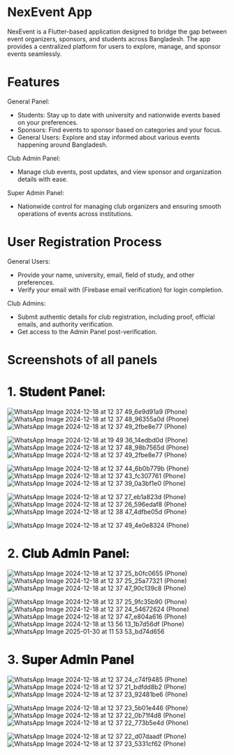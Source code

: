 # NexEvent App
NexEvent is a Flutter-based application designed to bridge the gap between event organizers, sponsors, and students across Bangladesh. The app provides a centralized platform for users to explore, manage, and sponsor events seamlessly.

# Features

General Panel:
* Students: Stay up to date with university and nationwide events based on your preferences.
* Sponsors: Find events to sponsor based on categories and your focus.
* General Users: Explore and stay informed about various events happening around Bangladesh.

Club Admin Panel:
* Manage club events, post updates, and view sponsor and organization details with ease.

Super Admin Panel:
- Nationwide control for managing club organizers and ensuring smooth operations of events across institutions.

# User Registration Process

General Users:
- Provide your name, university, email, field of study, and other preferences.
- Verify your email with (Firebase email verification) for login completion.

Club Admins:
- Submit authentic details for club registration, including proof, official emails, and authority verification.
- Get access to the Admin Panel post-verification.


# Screenshots of all panels

# 1. 𝐒𝐭𝐮𝐝𝐞𝐧𝐭 𝐏𝐚𝐧𝐞𝐥:

![WhatsApp Image 2024-12-18 at 12 37 49_6e9d91a9 (Phone)](https://github.com/user-attachments/assets/52e4cc54-57a0-4678-9d5a-635bcd499204) ![WhatsApp Image 2024-12-18 at 12 37 48_96355a0d (Phone)](https://github.com/user-attachments/assets/66c48453-9806-47de-9b6e-5d2f224158e3)  ![WhatsApp Image 2024-12-18 at 12 37 49_2fbe8e77 (Phone)](https://github.com/user-attachments/assets/d7c8b438-2eb9-403e-8bd6-1c6fefa6b4fc)

![WhatsApp Image 2024-12-18 at 19 49 36_14edbd0d (Phone)](https://github.com/user-attachments/assets/8cd3dc3a-474f-4c0b-96a8-31d4d1898cb7)  ![WhatsApp Image 2024-12-18 at 12 37 48_98b7565d (Phone)](https://github.com/user-attachments/assets/b45776e1-9c37-4b34-b008-daf8dbdbcfc6)  ![WhatsApp Image 2024-12-18 at 12 37 49_2fbe8e77 (Phone)](https://github.com/user-attachments/assets/e9db6e1d-5290-46b8-b9a6-3093f044a87d) 

![WhatsApp Image 2024-12-18 at 12 37 44_6b0b779b (Phone)](https://github.com/user-attachments/assets/b163e5a9-9a8b-4c64-9d6f-86d4eead9128)  ![WhatsApp Image 2024-12-18 at 12 37 43_fc307761 (Phone)](https://github.com/user-attachments/assets/8369c883-d004-4a30-a9c4-d6922a2fc11b)  ![WhatsApp Image 2024-12-18 at 12 37 39_0a3bf1e0 (Phone)](https://github.com/user-attachments/assets/869bb22e-7eb0-4af1-9ff3-ff0c5d390736)

![WhatsApp Image 2024-12-18 at 12 37 27_eb1a823d (Phone)](https://github.com/user-attachments/assets/ac385169-bece-4775-a1ca-53f63379d250)  ![WhatsApp Image 2024-12-18 at 12 37 26_596edaf8 (Phone)](https://github.com/user-attachments/assets/c970c325-cfe9-4d9b-9e1b-878082dd7c6e)  ![WhatsApp Image 2024-12-18 at 12 38 47_4dfbe05d (Phone)](https://github.com/user-attachments/assets/dafa101d-39b6-4f81-a7d8-066bffb53f3a)

![WhatsApp Image 2024-12-18 at 12 37 49_4e0e8324 (Phone)](https://github.com/user-attachments/assets/d6ba9d61-d15d-4c06-9d8e-94e77c9e0474)



# 2. 𝐂𝐥𝐮𝐛 𝐀𝐝𝐦𝐢𝐧 𝐏𝐚𝐧𝐞𝐥:

![WhatsApp Image 2024-12-18 at 12 37 25_b0fc0655 (Phone)](https://github.com/user-attachments/assets/d3a30db3-1cb5-4f13-803a-c5de42b3c934)  ![WhatsApp Image 2024-12-18 at 12 37 25_25a77321 (Phone)](https://github.com/user-attachments/assets/5c79fc17-6e63-4cbd-83a7-e305333df923)  ![WhatsApp Image 2024-12-18 at 12 37 47_90c139c8 (Phone)](https://github.com/user-attachments/assets/b8cd590a-1a92-49be-a7af-0aacae22af3a)  

![WhatsApp Image 2024-12-18 at 12 37 25_9fc35b90 (Phone)](https://github.com/user-attachments/assets/9dca1009-d141-472d-b0c1-285593068553)  ![WhatsApp Image 2024-12-18 at 12 37 24_54672624 (Phone)](https://github.com/user-attachments/assets/8a4dd834-fa28-41a2-b7cf-1aff50e92c77)   ![WhatsApp Image 2024-12-18 at 12 37 47_e804a616 (Phone)](https://github.com/user-attachments/assets/8af4d186-7fc2-48de-9a9c-417e391282d2)  ![WhatsApp Image 2024-12-18 at 13 56 13_1b7d56df (Phone)](https://github.com/user-attachments/assets/a5f511a3-e72d-456f-a2bd-3c24bd3e690c) ![WhatsApp Image 2025-01-30 at 11 53 53_bd74d656](https://github.com/user-attachments/assets/33bff8be-888e-4483-a7cd-3c5291cf7767)





# 3. 𝐒𝐮𝐩𝐞𝐫 𝐀𝐝𝐦𝐢𝐧 𝐏𝐚𝐧𝐞𝐥

![WhatsApp Image 2024-12-18 at 12 37 24_c74f9485 (Phone)](https://github.com/user-attachments/assets/be5e09da-a8cf-438a-9919-591f5086d0f9)   ![WhatsApp Image 2024-12-18 at 12 37 21_bdfdd8b2 (Phone)](https://github.com/user-attachments/assets/f36b6b03-aec4-46cd-9675-17f4eea76f40)   ![WhatsApp Image 2024-12-18 at 12 37 23_92481be6 (Phone)](https://github.com/user-attachments/assets/e880ce9f-7704-40ac-bd76-5662d4ec553a)


![WhatsApp Image 2024-12-18 at 12 37 23_5b01e446 (Phone)](https://github.com/user-attachments/assets/f4cb129b-7786-4363-9e69-31f3093cdfe3)   ![WhatsApp Image 2024-12-18 at 12 37 22_0b71f4d8 (Phone)](https://github.com/user-attachments/assets/8e95a2c1-2523-4574-adef-aa0240b2140e) ![WhatsApp Image 2024-12-18 at 12 37 22_773b5e4d (Phone)](https://github.com/user-attachments/assets/1a6b64a4-fa40-4f04-a75b-b3d5649de18d)


![WhatsApp Image 2024-12-18 at 12 37 22_d07daadf (Phone)](https://github.com/user-attachments/assets/76fd63bf-9391-4b47-817a-9c0980c9e81e)   ![WhatsApp Image 2024-12-18 at 12 37 23_5331cf62 (Phone)](https://github.com/user-attachments/assets/ee0cc366-f668-4aa6-b9f3-64e484e7379a)  







